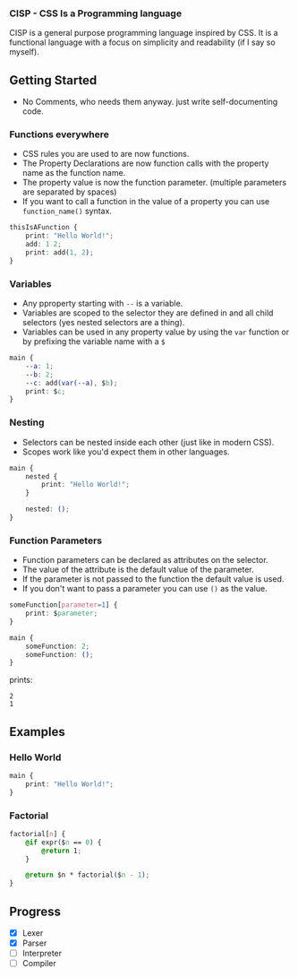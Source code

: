 ### CISP - CSS Is a Programming language
CISP is a general purpose programming language inspired by CSS.
It is a functional language with a focus on simplicity and readability (if I say so myself).

## Getting Started
- No Comments, who needs them anyway. just write self-documenting code.
### Functions everywhere
- CSS rules you are used to are now functions.
- The Property Declarations are now function calls with the property name as the function name.
- The property value is now the function parameter. (multiple parameters are separated by spaces)
- If you want to call a function in the value of a property you can use `function_name()` syntax.
```css
thisIsAFunction {
    print: "Hello World!";
    add: 1 2;
    print: add(1, 2);
}
```
### Variables
- Any pproperty starting with `--` is a variable.
- Variables are scoped to the selector they are defined in and all child selectors (yes nested selectors are a thing).
- Variables can be used in any property value by using the `var` function
or by prefixing the variable name with a `$`
```css
main {
    --a: 1;
    --b: 2;
    --c: add(var(--a), $b);
    print: $c;
}
```
### Nesting
- Selectors can be nested inside each other (just like in modern CSS).
- Scopes work like you'd expect them in other languages.
```css
main {
    nested {
        print: "Hello World!";
    }

    nested: ();
}
```

### Function Parameters
- Function parameters can be declared as attributes on the selector.
- The value of the attribute is the default value of the parameter.
- If the parameter is not passed to the function the default value is used.
- If you don't want to pass a parameter you can use `()` as the value.
```css
someFunction[parameter=1] {
    print: $parameter;
}

main {
    someFunction: 2;
    someFunction: ();
}
```
prints:
```
2
1
```

## Examples

### Hello World
```css
main {
    print: "Hello World!";
}
```

### Factorial
```css
factorial[n] {
    @if expr($n == 0) {
        @return 1;
    }

    @return $n * factorial($n - 1);
}
```

## Progress

- [x] Lexer
- [x] Parser
- [ ] Interpreter
- [ ] Compiler
